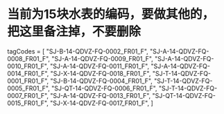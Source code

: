 # 当前为15块水表的编码，要做其他的，把这里备注掉，不要删除
tagCodes = [
    "SJ-B-14-QDVZ-FQ-0002_FR01_F",
    "SJ-A-14-QDVZ-FQ-0008_FR01_F",
    "SJ-A-14-QDVZ-FQ-0009_FR01_F",
    "SJ-A-14-QDVZ-FQ-0010_FR01_F",
    "SJ-A-14-QDVZ-FQ-0011_FR01_F",
    "SJ-A-14-QDVZ-FQ-0014_FR01_F",
    "SJ-X-14-QDVZ-FQ-0018_FR01_F",
    "SJ-T-14-QDVZ-FQ-0001_FR01_F",
    "SJ-B-14-QDVZ-FQ-0004_FR01_F",
    "SJ-T-14-QDVZ-FQ-0005_FR01_F",
    "SJ-QT-14-QDVZ-FQ-0006_FR01_F",
    "SJ-T-14-QDVZ-FQ-0007_FR01_F",
    "SJ-A-14-QDVZ-FQ-0013_FR01_F",
    "SJ-QT-14-QDVZ-FQ-0015_FR01_F",
    "SJ-X-14-QDVZ-FQ-0017_FR01_F",
]